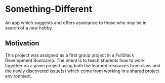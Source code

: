 # Something-Different

An app which suggests and offers assistance to those who may be in search of a new hobby.

## Motivation
This project was assigned as a first group project in a FullStack Development Bootcamp. The intent is to teach students how to work together on a given project using both the learned resources from class and the newly discovered issue(s) which come from working in a shared project environment.
